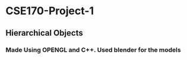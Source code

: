 # CSE170-Project-1
## Hierarchical Objects
### Made Using OPENGL and C++. Used blender for the models
